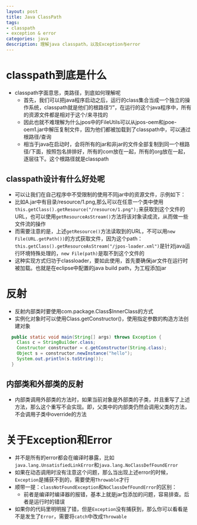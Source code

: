 ```yaml
---
layout: post
title: Java ClassPath
tags:
- classpath
- exception & error
categories: java
description: 理解java classpath，以及Exception与error
---
```

# classpath到底是什么
* classpath字面意思，类路径，到底如何理解呢
    * 首先，我们可以把java程序启动之后，运行的class集合当成一个独立的操作系统，classpath就是他们的根路径“/”，在运行的这个java程序中，所有的资源文件都是相对于这个/来寻找的
    * 因此也就不难理解为什么jpos中的FileUtils可以从jpos-oem和jpoe-oem1.jar中解压复制文件，因为他们都被加载到了classpath中，可以通过根路径/查询
    * 相当于java在启动时，会将所有的jar和非jar的文件全部复制到同一个根路径/下面，按照包名排排好，所有的com放在一起，所有的org放在一起，逐层往下。这个根路径就是classpath

## classpath设计有什么好处呢
* 可以让我们在自己程序中不受限制的使用不同jar中的资源文件，示例如下：
* 比如A.jar中有目录/resource/1.png,那么可以在任意一个类中使用`this.getClass().getResource("/resource/1.png");`来获取到这个文件的URL，也可以使用`getResourceAsStream()`方法将该对象读成流，从而做一些文件流的操作
* 而需要注意的是，上述`getResource()`方法读取到的URL，不可以用`new File(URL.getPath())`的方式获取文件，因为这个path：`this.getClass().getResourceAsStream("/jpos-loader.xml")`是针对java运行环境特殊处理的，`new File(path)`是取不到这个文件的
* 这种实现方式归功于classloader，要如此使用，首先要确保jar文件在运行时被加载。也就是在eclipse中配置的java build path，为工程添加jar

# 反射
* 反射内部类时要使用com.package.Class$InnerClass的方式
* 实例化对象时可以使用Class.getConstructor()，使用指定参数的构造方法创建对象
```java
  public static void main(String[] args) throws Exception {
    Class c = StringBuilder.class;
    Constructor constructor = c.getConstructor(String.class);
    Object s = constructor.newInstance("hello");
    System.out.println(s.toString());
  }
```
## 内部类和外部类的反射
* 内部类调用外部类的方法时，如果当前对象是外部类的子类，并且重写了上述方法，那么这个重写不会实现。即，父类中的内部类仍然会调用父类的方法，不会调用子类中override的方法


# 关于Exception和Error 
* 并不是所有的error都会在编译时暴露，比如`java.lang.UnsatisfiedLinkError`和`java.lang.NoClassDefFoundError`
* 如果在动态调用时没有注意这个问题，那么当出现上述error的时候，`Exception`是捕获不到的，需要使用`Throwable`才行
* 顺带一提：`classNotFoundException`和`NoClassDefFoundError`的区别：
    * 前者是编译时编译器的报错，基本上就是jar包添加的问题，容易排查。后者是运行时的错误
* 如果你的代码里明明报了错，但是`Exception`没有捕获到，那么你可以看看是不是发生了`Error`，需要将`catch`中改成`Throwable`


